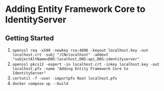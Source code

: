 # Adding Entity Framework Core to IdentityServer

## Getting Started

1. `openssl req -x509 -newkey rsa:4096 -keyout localhost.key -out localhost.crt -subj "/CN=localhost" -addext "subjectAltName=DNS:localhost,DNS:api,DNS:identityserver"`
1. `openssl pkcs12 -export -in localhost.crt -inkey localhost.key -out localhost.pfx -name "Adding Entity Framework Core to IdentityServer"`
1. `certutil -f -user -importpfx Root localhost.pfx`
1. `docker compose up --build`
